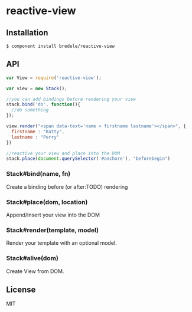
# reactive-view

  

## Installation

    $ component install bredele/reactive-view

## API

```js
var View = require('reactive-view');

var view = new Stack();

//you can add bindings before rendering your view
stack.bind('do', function(){
  //do something
});

view.render("<span data-text='name < firstname lastname'></span>", {
  firstname : "Katty",
  lastname : "Perry"
})

//reactive your view and place into the DOM
stack.place(document.querySelector('#anchore'), "beforebegin")
```


### Stack#bind(name, fn)

  Create a binding before (or after:TODO) rendering

### Stack#place(dom, location)

  Append/Insert your view into the DOM

### Stack#render(template, model)

  Render your template with an optional model.

### Stack#alive(dom)

  Create View from DOM.

## License

  MIT
